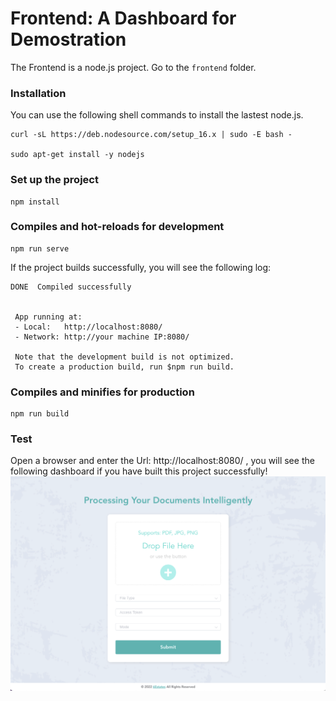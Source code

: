 # Frontend: A Dashboard for Demostration 


The Frontend is a node.js project. Go to the `frontend` folder.

###  Installation
You can use the following shell commands to install the lastest node.js.
``` shell
curl -sL https://deb.nodesource.com/setup_16.x | sudo -E bash -

sudo apt-get install -y nodejs

```
### Set up the project 
``` shell
npm install
```
### Compiles and hot-reloads for development
``` shell
npm run serve
```
If the project builds successfully, you will see the following log:
``` shell
DONE  Compiled successfully 


 App running at:
 - Local:   http://localhost:8080/ 
 - Network: http://your machine IP:8080/

 Note that the development build is not optimized.
 To create a production build, run $npm run build.

```
### Compiles and minifies for production
``` shell
npm run build
```

### Test
Open a browser and enter the Url: http://localhost:8080/ , you will see the following dashboard if you have built this project successfully!
![screenshot](../imgs/screenshot.png)
